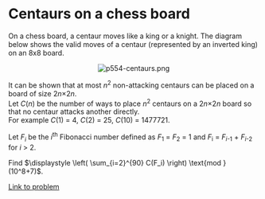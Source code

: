 # Centaurs on a chess board

<p>On a chess board, a centaur moves like a king or a knight. The diagram below shows the valid moves of a centaur (represented by an inverted king) on an 8x8 board.</p>

<div align="center"><img src="project/images/p554-centaurs.png" alt="p554-centaurs.png" /></div>

<p>It can be shown that at most <var>n</var><sup>2</sup> non-attacking centaurs can be placed on a board of size 2<var>n</var>×2<var>n</var>.<br />
Let <var>C</var>(<var>n</var>) be the number of ways to place <var>n</var><sup>2</sup> centaurs on a 2<var>n</var>×2<var>n</var> board so that no centaur attacks another directly.<br />
For example <var>C</var>(1) = 4, <var>C</var>(2) = 25, <var>C</var>(10) = 1477721.</p>

<p>Let <var>F<sub>i</sub></var> be the <var>i</var><sup>th</sup> Fibonacci number defined as <var>F</var><sub>1</sub> = <var>F</var><sub>2</sub> = 1 and <var>F</var><sub>i</sub> = <var>F</var><sub><var>i</var>-1</sub> + <var>F</var><sub><var>i</var>-2</sub> for <var>i</var> &gt; 2.</p>

<p>Find $\displaystyle \left( \sum_{i=2}^{90} C(F_i) \right) \text{mod } (10^8+7)$.</p>

[Link to problem](https://projecteuler.net/problem=554)
